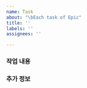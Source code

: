 ```yaml
---
name: Task
about: "\bEach task of Epic"
title: ''
labels: ''
assignees: ''

---
```


### 작업 내용

### 추가 정보

